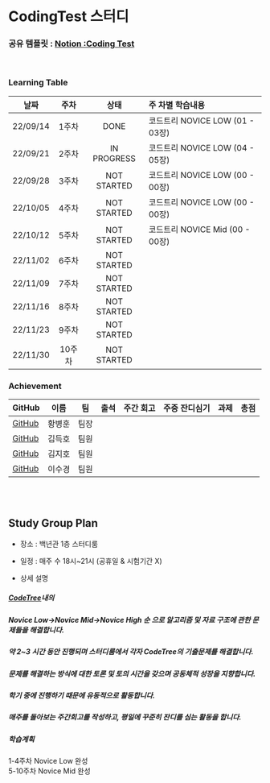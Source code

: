 # CodingTest 스터디


### 공유 템플릿 : [Notion :Coding Test](https://www.notion.so/CodingTest-Study-b2273afae53c4f2e93bf9dc8b398231c)

<br>

### Learning Table

|날짜|주차|상태|주 차별 학습내용|
|----|:----:|:----:|:----|
|22/09/14|1주차|DONE  |코드트리 NOVICE LOW (01 - 03장)|
|22/09/21|2주차|IN PROGRESS  |코드트리 NOVICE LOW (04 - 05장)|
|22/09/28|3주차|NOT STARTED  |코드트리 NOVICE LOW (00 - 00장)|
|22/10/05|4주차|NOT STARTED  |코드트리 NOVICE LOW (00 - 00장)|
|22/10/12|5주차|NOT STARTED  |코드트리 NOVICE Mid (00 - 00장)|
|22/11/02|6주차|NOT STARTED  ||
|22/11/09|7주차|NOT STARTED  ||
|22/11/16|8주차|NOT STARTED  ||
|22/11/23|9주차|NOT STARTED  ||
|22/11/30|10주차|NOT STARTED ||


### Achievement



|GitHub|이름|팀|출석| 주간 회고| 주중 잔디심기 | 과제 | 총점 |
|---|-----|----------------------|:----:|:----:|:----:|:----:|:----:|
| [GitHub](https://github.com/HwangBBang)| 황병훈 | 팀장 | | | | |    
| [GitHub](https://github.com/subsub97)| 김득호 | 팀원 | | | | | 
| [GitHub](https://github.com/Jiho001) | 김지호 | 팀원 | | | | | 
| [GitHub](https://github.com/sugyeong-lee) | 이수경 | 팀원 | | | | | 

<br><br>

## Study Group Plan

+ 장소 : 백년관  1층 스터디룸   
+ 일정 : 매주 수 18시~21시 (공휴일 & 시험기간 X) 

+ 상세 설명 
##### [CodeTree](https://www.codetree.ai/curriculums/5)내의 
##### Novice Low->Novice Mid->Novice High 순 으로 알고리즘 및 자료 구조에 관한 문제들을 해결합니다. 
##### 약 2~3 시간 동안 진행되며 스터디룸에서 각자  CodeTree의 기출문제를 해결합니다. 
##### 문제를 해결하는 방식에 대한 토론 및 토의 시간을 갖으며 공동체적 성장을 지향합니다. 
##### 학기 중에 진행하기 때문에 유동적으로 활동합니다.
##### 매주를 돌아보는 주간회고를 작성하고, 평일에 꾸준히 잔디를 심는 활동을 합니다.
##### 학습계획
  1-4주차 Novice Low 완성  
  5-10주차 Novice Mid 완성  

